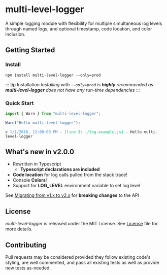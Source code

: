 # multi-level-logger

A simple logging module with flexibility for multiple simultaneous log levels through named logs, and optional timestamp, code location, and color inclusion.

## Getting Started

### Install

```npm install multi-level-logger --only=prod```

::: tip Installation
*Installing with `--only=prod` is **highly** recommended as **multi-level-logger** does not have any run-time dependencies*
:::

### Quick Start

```javascript
import { Warn } from "multi-level-logger";

Warn("Hello multi-level-logger");
```

<pre><code><span>&gt; </span><span style="color: rgb(59, 142, 234);">1/1/2018, 12:00:00 PM</span><span> - </span><span style="color: rgb(13, 188, 121);">[line 3: ./log-example.js]</span><span> - </span><span style="color(229, 229, 229);">Hello multi-level-logger</span></code></pre>

## What's new in v2.0.0

+ Rewritten in Typescript
    + **Typescript declarations are included**
+ **Code location** for log calls pulled from the stack trace!
+ Console **Colors**!
+ Support for **LOG_LEVEL** environment variable to set log level

See [Migrating from v1.x to v2.x](./MigratingFrom1x.md) for **breaking changes** to the API

## License

*multi-level-logger* is released under the MIT License.
See [License](https://github.com/davehermann/multi-level-logger/blob/master/LICENSE.md) file for more details.

## Contributing
Pull requests may be considered provided they follow existing code's styling, are well commented, and pass all existing tests as well as provide new tests as-needed.
